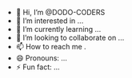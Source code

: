 - 👋 Hi, I’m @DODO-CODERS
- 👀 I’m interested in ...
- 🌱 I’m currently learning ...
- 💞️ I’m looking to collaborate on ...
- 📫 How to reach me .
- 😄 Pronouns: ...
- ⚡ Fun fact: ...  

<!---
DODO-CODERS/DODO-CODERS is a ✨ special ✨ repository because its `README.md` (this file) appears on your GitHub profile.
You can click the Preview link to take a look at your changes.
--->
